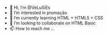- 👋 Hi, I’m @VeLuSiEs
- 👀 I’m interested in promação
- 🌱 I’m currently learning HTML + HTML5 + CSS
- 💞️ I’m looking to collaborate on HTML Basic
- 📫 How to reach me ...

<!---
VeLuSiEs/VeLuSiEs is a ✨ special ✨ repository because its `README.md` (this file) appears on your GitHub profile.
You can click the Preview link to take a look at your changes.
--->
